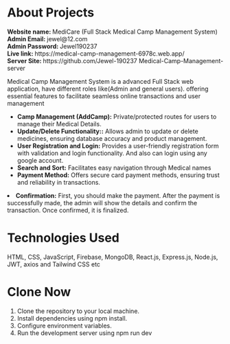 
<h1>About Projects</h1>
<b> Website name: </b> MediCare (Full Stack Medical Camp Management System) </br>
<b>Admin Email: </b> jewel@12.com </br>
<b>Admin Password: </b> Jewel190237 </br>
<b>Live link: </b> https://medical-camp-management-6978c.web.app/ </br>
<b>Server Site: </b>https://github.com/Jewel-190237 Medical-Camp-Management-server</br>


<p> Medical Camp Management System is a advanced Full Stack web application, have different roles like(Admin and general users). offering essential features to facilitate seamless online transactions and user management</p>

<ul>
     <li> <b>Camp Management (AddCamp):</b> Private/protected routes for users to manage their Medical Details.</li>
 <li>
 <b>Update/Delete Functionality::</b>  Allows admin to update or delete medicines, ensuring database accuracy and product management.
 </li>
 <li>
  <b>User Registration and Login:</b> Provides a user-friendly registration form with validation and login functionality. And also can login using any google account.
 </li>
 <li> <b>Search and Sort:</b> Facilitates easy navigation through Medical names </li>
<li> <b>Payment Method:</b> Offers secure card payment methods, ensuring trust and reliability in transactions.</li>
</ul>
<li> <b>Confirmation:</b> First, you should make the payment. After the payment is successfully made, the admin will show the details and confirm the transaction. Once confirmed, it is finalized.</li>
</ul>

<h1>Technologies Used</h1>
HTML, CSS, JavaScript, Firebase, MongoDB, React.js, Express.js, Node.js,  JWT, axios and Tailwind CSS etc </br>

<h1>Clone Now</h1>
<ol>
<li>Clone the repository to your local machine.</li>
<li>Install dependencies using npm install.</li>
<li>Configure environment variables.</li>
<li>Run the development server using npm run dev</li>
</ol>

